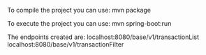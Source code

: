 To compile the project you can use:
mvn package

To execute the project you can use:
mvn spring-boot:run

The endpoints created are:
localhost:8080/base/v1/transactionList
localhost:8080/base/v1/transactionFilter